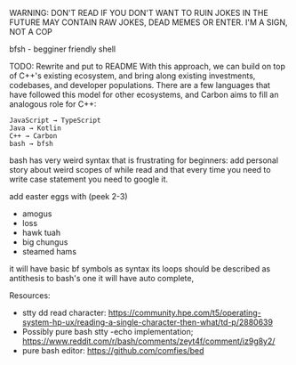 WARNING: DON'T READ IF YOU DON'T WANT TO RUIN JOKES IN THE FUTURE
MAY CONTAIN RAW JOKES, DEAD MEMES
OR ENTER. I'M A SIGN, NOT A COP

bfsh - begginer friendly shell

TODO: Rewrite and put to README
With this approach, we can build on top of C++'s existing ecosystem, and bring along existing investments, codebases, and developer populations. There are a few languages that have followed this model for other ecosystems, and Carbon aims to fill an analogous role for C++:

    JavaScript → TypeScript
    Java → Kotlin
    C++ → Carbon
    bash → bfsh

bash has very weird syntax that is frustrating for beginners: add personal story about weird scopes of while read and that every time you need to write case statement you need to google it.

add easter eggs with (peek 2-3)
- amogus
- loss
- hawk tuah
- big chungus
- steamed hams

it will have basic bf symbols as syntax
its loops should be described as antithesis to bash's one
it will have auto complete, 

Resources:
- stty dd read character: https://community.hpe.com/t5/operating-system-hp-ux/reading-a-single-character-then-what/td-p/2880639
- Possibly pure bash stty -echo implementation; https://www.reddit.com/r/bash/comments/zeyt4f/comment/iz9g8y2/
- pure bash editor: https://github.com/comfies/bed

